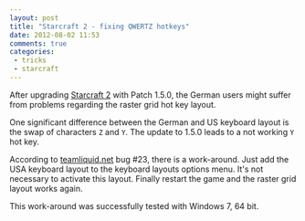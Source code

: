 ```yaml
---
layout: post
title: "Starcraft 2 - fixing QWERTZ hotkeys"
date: 2012-08-02 11:53
comments: true
categories:
 - tricks
 - starcraft
---
```


After upgrading [Starcraft 2][sc2] with Patch 1.5.0, the German users might
suffer from problems regarding the raster grid hot key layout.

One significant difference between the German and US keyboard layout is the swap
of characters `Z` and `Y`. The update to 1.5.0 leads to a not working `Y` hot key.

According to [teamliquid.net][tl] bug #23, there is a work-around. Just add the
USA keyboard layout to the keyboard layouts options menu. It's not necessary to
activate this layout. Finally restart the game and the raster grid layout works
again.

This work-around was successfully tested with Windows 7, 64 bit.

[sc2]: http://eu.battle.net/sc2
[tl]: http://www.teamliquid.net/forum/viewmessage.php?topic_id=357501